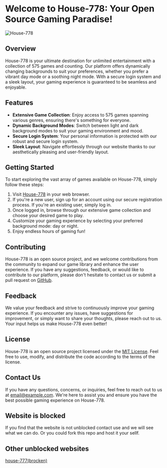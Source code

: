 # Welcome to House-778: Your Open Source Gaming Paradise!

![House-778](https://example.com/paradise_logo.png)

## Overview

House-778 is your ultimate destination for unlimited entertainment with a collection of 575 games and counting. Our platform offers dynamically changing backgrounds to suit your preferences, whether you prefer a vibrant day mode or a soothing night mode. With a secure login system and a sleek layout, your gaming experience is guaranteed to be seamless and enjoyable.

## Features

- **Extensive Game Collection**: Enjoy access to 575 games spanning various genres, ensuring there's something for everyone.
- **Dynamic Background Modes**: Switch between light and dark background modes to suit your gaming environment and mood.
- **Secure Login System**: Your personal information is protected with our robust and secure login system.
- **Sleek Layout**: Navigate effortlessly through our website thanks to our aesthetically pleasing and user-friendly layout.

## Getting Started

To start exploring the vast array of games available on House-778, simply follow these steps:

1. Visit [House-778](https://house-778.github.io) in your web browser.
2. If you're a new user, sign up for an account using our secure registration process. If you're an existing user, simply log in.
3. Once logged in, browse through our extensive game collection and choose your desired game to play.
4. Customize your gaming experience by selecting your preferred background mode: day or night.
5. Enjoy endless hours of gaming fun!

## Contributing

House-778 is an open source project, and we welcome contributions from the community to expand our game library and enhance the user experience. If you have any suggestions, feedback, or would like to contribute to our platform, please don't hesitate to contact us or submit a pull request on [GitHub](https://github.com/example/house-778).

## Feedback

We value your feedback and strive to continuously improve your gaming experience. If you encounter any issues, have suggestions for improvement, or simply want to share your thoughts, please reach out to us. Your input helps us make House-778 even better!

## License

House-778 is an open source project licensed under the [MIT License](https://opensource.org/licenses/MIT). Feel free to use, modify, and distribute the code according to the terms of the license.

## Contact Us

If you have any questions, concerns, or inquiries, feel free to reach out to us at [email@example.com](mailto:javapythoinfo@gmail.com). We're here to assist you and ensure you have the best possible gaming experience on House-778.

## Website is blocked

If you find that the website is not unblocked contact use and we will see what we can do. Or you could fork this repo and host it your sellf.

## Other unblocked websites
[house-777(brocken)](house-777.github.io)

